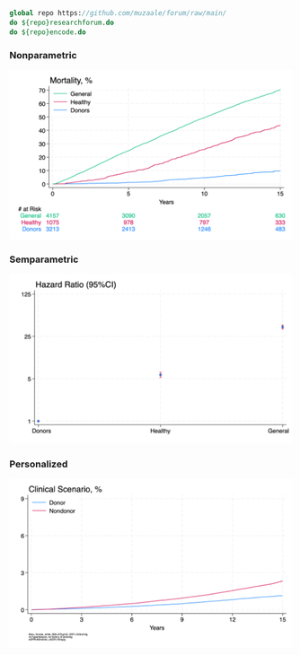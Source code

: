```stata
global repo https://github.com/muzaale/forum/raw/main/
do ${repo}researchforum.do
do ${repo}encode.do
```    
### Nonparametric
![](risk.png)

### Semparametric
![](hr.png)

### Personalized
![](personalized.png)

